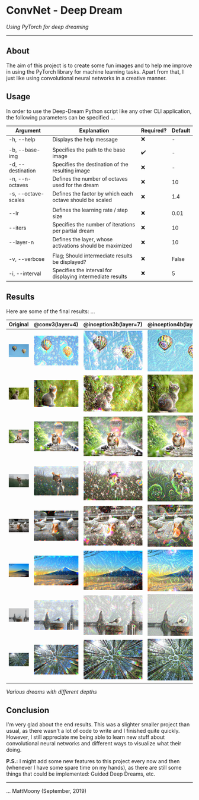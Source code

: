 # ConvNet - Deep Dream
_Using PyTorch for deep dreaming_

---

## About

The aim of this project is to create some fun images and to help me improve in using the PyTorch library for machine learning tasks. Apart from that, I just like using convolutional neural networks in a creative manner.

## Usage

In order to use the Deep-Dream Python script like any other CLI application, the following parameters can be specified ... 

| Argument            | Explanation                                                | Required? | Default |
|---------------------|------------------------------------------------------------|-----------|---------|
| -h, --help          | Displays the help message                                  | ❌         | -       |
|                     |                                                            |           |         |
| -b, --base-img      | Specifies the path to the base image                       | ✔️         | -       |
| -d, --destination   | Specifies the destination of the resulting image           | ❌         | -       |
| -n, --n-octaves     | Defines the number of octaves used for the dream           | ❌         | 10      |
| -s, --octave-scales | Defines the factor by which each octave should be scaled   | ❌         | 1.4     |
|                     |                                                            |           |         |
| --lr                | Defines the learning rate / step size                      | ❌         | 0.01    |
| --iters             | Specifies the number of iterations per partial dream       | ❌         | 10      |
| --layer-n           | Defines the layer, whose activations should be maximized   | ❌         | 10      |
|                     |                                                            |           |         |
| -v, --verbose       | Flag; Should intermediate results be displayed?            | ❌         | False   |
| -i, --interval      | Specifies the interval for displaying intermediate results | ❌         | 5       |

## Results

Here are some of the final results: ...

| Original                              | @conv3(layer=4)                           | @inception3b(layer=7)                     | @inception4b(layer=10)                    | @maxpool4(layer=14)                       |
|---------------------------------------|-------------------------------------------|-------------------------------------------|-------------------------------------------|-------------------------------------------|
| ![balloons](media/bases/balloons.jpg) | ![r](media/results/balloons-dream-02.jpg) | ![r](media/results/balloons-dream-03.jpg) | ![r](media/results/balloons-dream-04.jpg) | ![r](media/results/balloons-dream-01.jpg) |
| ![cat](media/bases/cat.jpg)           | ![r](media/results/cat-dream-03.jpg)      | ![r](media/results/cat-dream-02.jpg)      | ![r](media/results/cat-dream-04.jpg)      | ![r](media/results/cat-dream-01.jpg)      |
| ![corgi](media/bases/corgi.jpg)       | ![r](media/results/corgi-dream-02.jpg)    | ![r](media/results/corgi-dream-03.jpg)    | ![r](media/results/corgi-dream-04.jpg)    | ![r](media/results/corgi-dream-01.jpg)    |
| ![dog](media/bases/dog.jpg)           | ![r](media/results/dog-dream-04.jpg)      | ![r](media/results/dog-dream-01.jpg)      | ![r](media/results/dog-dream-02.jpg)      | ![r](media/results/dog-dream-03.jpg)      |
| ![goose](media/bases/goose.jpg)       | ![r](media/results/goose-dream-04.jpg)    | ![r](media/results/goose-dream-03.jpg)    | ![r](media/results/goose-dream-02.jpg)    | ![r](media/results/goose-dream-01.jpg)    |
| ![mountain](media/bases/mountain.jpg) | ![r](media/results/mountain-dream-02.jpg) | ![r](media/results/mountain-dream-03.jpg) | ![r](media/results/mountain-dream-04.jpg) | ![r](media/results/mountain-dream-01.jpg) |
| ![seagul](media/bases/seagul.jpg)     | ![r](media/results/seagul-dream-02.jpg)   | ![r](media/results/seagul-dream-03.jpg)   | ![r](media/results/seagul-dream-04.jpg)   | ![r](media/results/seagul-dream-01.jpg)   |
| ![trees](media/bases/trees.jpg)       | ![r](media/results/trees-dream-01.jpg)    | ![r](media/results/trees-dream-02.jpg)    | ![r](media/results/trees-dream-03.jpg)    | ![r](media/results/trees-dream-04.jpg)    |

_Various dreams with different depths_

## Conclusion

I'm very glad about the end results. This was a slighter smaller project than usual, as there wasn't a lot of code to write and I finished quite quickly. However, I still appreciate me being able to learn new stuff about convolutional neural networks and different ways to visualize what their doing.

**P.S.:** I might add some new features to this project every now and then (whenever I have some spare time on my hands), as there are still some things that could be implemented: Guided Deep Dreams, etc.

---

... MattMoony (September, 2019)